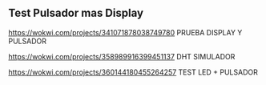 ## Test Pulsador mas Display

https://wokwi.com/projects/341071878038749780 PRUEBA DISPLAY Y PULSADOR

https://wokwi.com/projects/358989916399451137 DHT SIMULADOR

https://wokwi.com/projects/360144180455264257 TEST LED + PULSADOR
